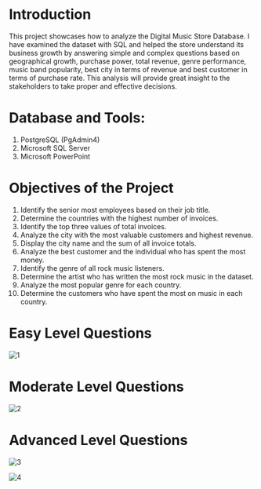# Introduction

This project showcases how to analyze the Digital Music Store Database. I have examined the dataset with SQL and helped the store understand its business growth by answering simple and complex questions based on geographical growth, purchase power, total revenue, genre performance, music band popularity, best city in terms of revenue and best customer in terms of purchase rate. This analysis will provide great insight to the stakeholders to take proper and effective decisions.

# Database and Tools:
1. PostgreSQL (PgAdmin4)
2. Microsoft SQL Server
3. Microsoft PowerPoint

# Objectives of the Project
 1. Identify the senior most employees based on their job title.
 2. Determine the countries with the highest number of invoices.
 3. Identify the top three values of total invoices.
 4. Analyze the city with the most valuable customers and highest revenue.
 5. Display the city name and the sum of all invoice totals.
 6. Analyze the best customer and the individual who has spent the most money.
 7. Identify the genre of all rock music listeners.
 8. Determine the artist who has written the most rock music in the dataset.
 9. Analyze the most popular genre for each country.
10. Determine the customers who have spent the most on music in each country.


# Easy Level Questions
![1](https://github.com/Inderpanda/Music-store-SQL-Project/assets/138003751/3aae867a-e03e-4c20-bb9c-e467e20be4bd)


# Moderate Level Questions
![2](https://github.com/Inderpanda/Music-store-SQL-Project/assets/138003751/a4e59c8d-572c-4aa1-b566-633f0b4fa233)


# Advanced Level Questions
![3](https://github.com/Inderpanda/Music-store-SQL-Project/assets/138003751/4a2507ab-1993-4731-a180-1bc16a84b712)

![4](https://github.com/Inderpanda/Music-store-SQL-Project/assets/138003751/cb3ced32-c84e-4e05-8230-e8b0624b61bb)





